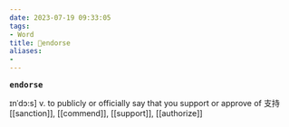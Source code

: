 ```yaml
---
date: 2023-07-19 09:33:05
tags: 
- Word
title: 📖endorse
aliases: 
- 
---
```


<pre><strong>endorse</strong></pre>
ɪnˈdɔ:s]
v. to publicly or officially say that you support or approve of ⽀持
[[sanction]], [[commend]],
[[support]], [[authorize]]